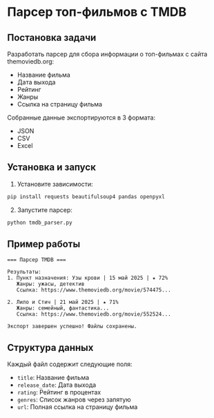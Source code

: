 # Парсер топ-фильмов с TMDB

## Постановка задачи
Разработать парсер для сбора информации о топ-фильмах с сайта themoviedb.org:
- Название фильма
- Дата выхода
- Рейтинг
- Жанры
- Ссылка на страницу фильма

Собранные данные экспортируются в 3 формата:
- JSON
- CSV
- Excel

## Установка и запуск

1. Установите зависимости:
```bash
pip install requests beautifulsoup4 pandas openpyxl
```

2. Запустите парсер:
```bash
python tmdb_parser.py
```

## Пример работы

```
=== Парсер TMDB ===

Результаты:
1. Пункт назначения: Узы крови | 15 май 2025 | ★ 72%
   Жанры: ужасы, детектив
   Ссылка: https://www.themoviedb.org/movie/574475...

2. Лило и Стич | 21 май 2025 | ★ 71%
   Жанры: семейный, фантастика...
   Ссылка: https://www.themoviedb.org/movie/552524...

Экспорт завершен успешно! Файлы сохранены.
```

## Структура данных
Каждый файл содержит следующие поля:
- `title`: Название фильма
- `release_date`: Дата выхода
- `rating`: Рейтинг в процентах
- `genres`: Список жанров через запятую
- `url`: Полная ссылка на страницу фильма
